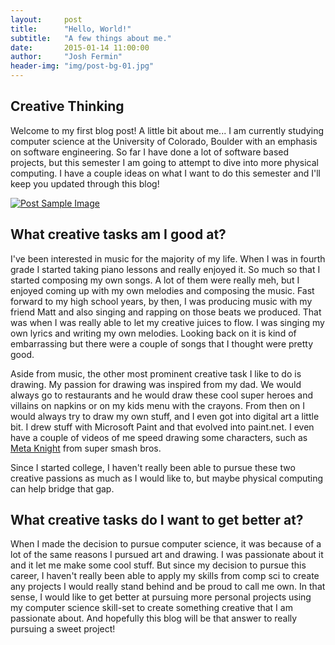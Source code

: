 ```yaml
---
layout:     post
title:      "Hello, World!"
subtitle:   "A few things about me."
date:       2015-01-14 11:00:00
author:     "Josh Fermin"
header-img: "img/post-bg-01.jpg"
---
```


<h2 class="section-heading">Creative Thinking</h2>

<p>Welcome to my first blog post! A little bit about me... I am currently studying computer science at the University of Colorado, Boulder with an emphasis on software engineering. So far I have done a lot of software based projects, but this semester I am going to attempt to dive into more physical computing. I have a couple ideas on what I want to do this semester and I'll keep you updated through this blog! </p>

<a href="#">
    <img src="{{ site.baseurl }}/img/me.jpg" alt="Post Sample Image">
</a>

<h2 class="section-heading">What creative tasks am I good at?</h2>
<p>I've been interested in music for the majority of my life. When I was in fourth grade I started taking piano lessons and really enjoyed it. So much so that I started composing my own songs. A lot of them were really meh, but I enjoyed coming up with my own melodies and composing the music. Fast forward to my high school years, by then, I was producing music with my friend Matt and also singing and rapping on those beats we produced. That was when I was really able to let my creative juices to flow. I was singing my own lyrics and writing my own melodies. Looking back on it is kind of embarrassing but there were a couple of songs that I thought were pretty good.</p>

<p>Aside from music, the other most prominent creative task I like to do is drawing. My passion for drawing was inspired from my dad. We would always go to restaurants and he would draw these cool super heroes and villains on napkins or on my kids menu with the crayons. From then on I would always try to draw my own stuff, and I even got into digital art a little bit. I drew stuff with Microsoft Paint and that evolved into paint.net. I even have a couple of videos of me speed drawing some characters, such as <a href="https://www.youtube.com/watch?v=DhAS-hZWnMo">Meta Knight</a> from super smash bros.</p>

<p>Since I started college, I haven't really been able to pursue these two creative passions as much as I would like to, but maybe physical computing can help bridge that gap.</p>


<h2 class="section-heading">What creative tasks do I want to get better at?</h2>
<p>When I made the decision to pursue computer science, it was because of a lot of the same reasons I pursued art and drawing. I was passionate about it and it let me make some cool stuff. But since my decision to pursue this career, I haven't really been able to apply my skills from comp sci to create any projects I would really stand behind and be proud to call me own. In that sense, I would like to get better at pursuing more personal projects using my computer science skill-set to create something creative that I am passionate about. And hopefully this blog will be that answer to really pursuing a sweet project!</p>